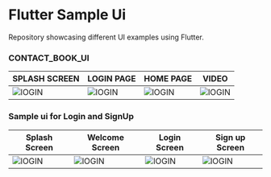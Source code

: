 # Flutter Sample Ui
Repository showcasing different UI examples using Flutter.

 ### CONTACT_BOOK_UI
| SPLASH SCREEN | LOGIN PAGE | HOME PAGE | VIDEO |
|----------|----------|----------|----------|
| ![lOGIN](https://github.com/shihabksaleem/flutter-ui/blob/master/screenshots/contactbook%20ui/SPLASH.jpg?raw=true)   | ![lOGIN](https://github.com/shihabksaleem/flutter-ui/blob/master/screenshots/contactbook%20ui/Login%20Page.jpg?raw=true)   | ![lOGIN](https://github.com/shihabksaleem/flutter-ui/blob/master/screenshots/contactbook%20ui/Home%20Page.jpg?raw=true)   | ![lOGIN](https://github.com/shihabksaleem/flutter-ui/blob/master/screenshots/contactbook%20ui/VIDEO.gif?raw=true)   |

### Sample ui for Login and SignUp
| Splash Screen | Welcome Screen | Login Screen | Sign up Screen |
|----------|----------|----------|----------|
| ![lOGIN](https://github.com/shihabksaleem/flutter-ui/blob/master/screenshots/Login%20Sign-up%20ui/Splash.jpg?raw=true)   | ![lOGIN](https://github.com/shihabksaleem/flutter-ui/blob/master/screenshots/Login%20Sign-up%20ui/Welcome%20page.jpg?raw=true)   | ![lOGIN](https://github.com/shihabksaleem/flutter-ui/blob/master/screenshots/Login%20Sign-up%20ui/login%20page.jpg?raw=true)   | ![lOGIN](https://github.com/shihabksaleem/flutter-ui/blob/master/screenshots/Login%20Sign-up%20ui/signup%20page.jpg?raw=true)   |

<!-- <img align="right" alt="Coding" width="400" src="https://user-images.githubusercontent.com/75658401/212917963-0adeea16-16c8-4803-bd13-ce9b8c548e34.jpg"> -->
